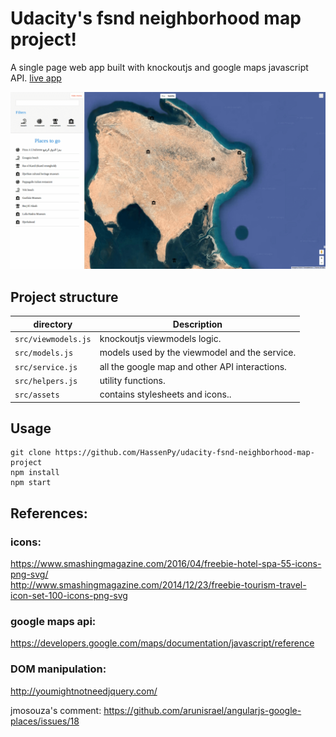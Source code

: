 # Udacity's fsnd neighborhood map project!
A single page web app built with knockoutjs and google maps javascript API. [live  app](https://hassenpy.github.io/udacity-fsnd-neighborhood-map-project/)

![website snapshot](./screen.png/)

## Project structure

directory  | Description
 ---- | -----------
`src/viewmodels.js` | knockoutjs viewmodels logic.
`src/models.js` | models used by the viewmodel and the service.
`src/service.js` | all the google map and other API interactions.
`src/helpers.js` | utility functions.
`src/assets` | contains stylesheets and icons..

## Usage  

```
git clone https://github.com/HassenPy/udacity-fsnd-neighborhood-map-project  
npm install
npm start
```  

## References:  
### icons:  
https://www.smashingmagazine.com/2016/04/freebie-hotel-spa-55-icons-png-svg/  
http://www.smashingmagazine.com/2014/12/23/freebie-tourism-travel-icon-set-100-icons-png-svg  
### google maps api:
https://developers.google.com/maps/documentation/javascript/reference  
### DOM manipulation:
http://youmightnotneedjquery.com/  

jmosouza's comment: https://github.com/arunisrael/angularjs-google-places/issues/18  
